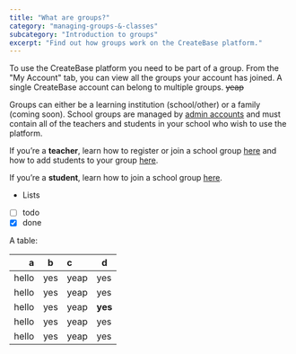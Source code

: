 ```yaml
---
title: "What are groups?"
category: "managing-groups-&-classes"
subcategory: "Introduction to groups"
excerpt: "Find out how groups work on the CreateBase platform."
---
```


To use the CreateBase platform you need to be part of a group. From the "My Account" tab, you can view all the groups your account has joined. A single CreateBase account can belong to multiple groups. ~~yeap~~

Groups can either be a learning institution (school/other) or a family (coming soon). School groups are managed by [admin accounts](/managing-groups-&-classes/school-group-roles) and must contain all of the teachers and students in your school who wish to use the platform.

If you’re a **teacher**, learn how to register or join a school group [here](/managing-groups-&-classes/register-or-join-your-school) and how to add students to your group [here](/managing-groups-&-classes/adding-students).

If you’re a **student**, learn how to join a school group [here](/managing-groups-&-classes/register-or-join-your-school).

- Lists
- [ ] todo
- [x] done

A table:

|     a |  b  | c    | d       |
| ----: | :-: | :--- | ------- |
| hello | yes | yeap | yes     |
| hello | yes | yeap | yes     |
| hello | yes | yeap | **yes** |
| hello | yes | yeap | yes     |
| hello | yes | yeap | yes     |
